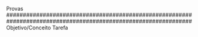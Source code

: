 Provas
################################################################################################################
Objetivo/Conceito
Tarefa